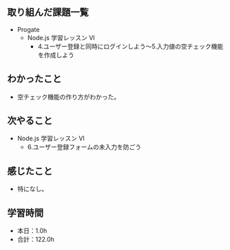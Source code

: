 ## 取り組んだ課題一覧
- Progate
  - Node.js 学習レッスン VI
    - 4.ユーザー登録と同時にログインしよう〜5.入力値の空チェック機能を作成しよう
## わかったこと
-  空チェック機能の作り方がわかった。
## 次やること
- Node.js 学習レッスン VI
  - 6.ユーザー登録フォームの未入力を防ごう
## 感じたこと
- 特になし。
## 学習時間
- 本日：1.0h
- 合計：122.0h